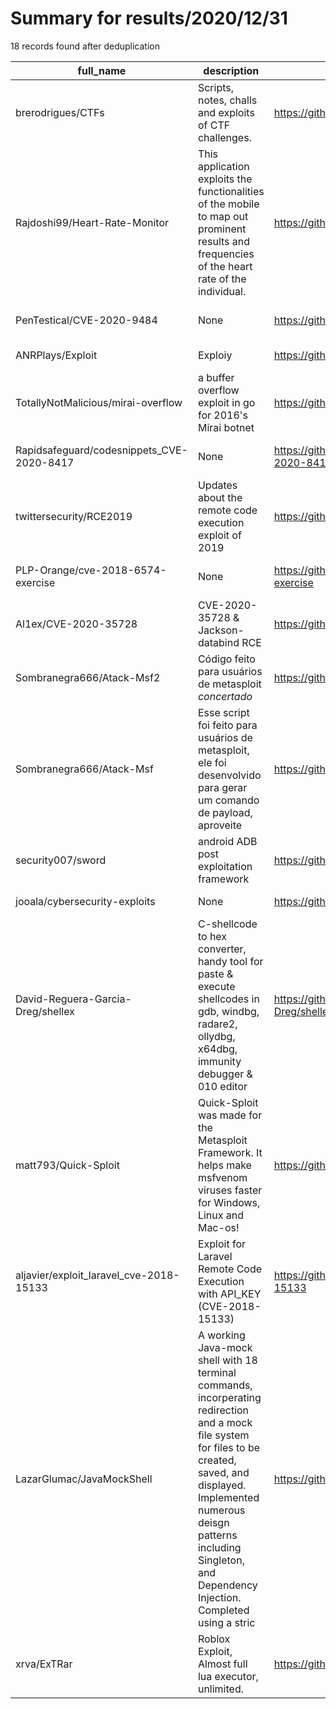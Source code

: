 
# Summary for results/2020/12/31
    
18 records found after deduplication

| full_name | description | html_url | matched_list | matched_count | pushed_at | size | stargazers_count | language | forks_count | vul_ids |
|-------------------------------------------|------------------------------------------------------------------------------------------------------------------------------------------------------------------------------------------------------------------------------------------------------------------|--------------------------------------------------------------|-----------------------------------------------------------------------------|-----------------|---------------------------|--------|--------------------|------------|---------------|--------------------|
| brerodrigues/CTFs | Scripts, notes, challs and exploits of CTF challenges. | https://github.com/brerodrigues/CTFs | ['exploit'] | 1 | 2020-12-31 14:23:45+00:00 | 7487 | 2 | Python | 1 | [] |
| Rajdoshi99/Heart-Rate-Monitor | This application exploits the functionalities of the mobile to map out prominent results and frequencies of the heart rate of the individual. | https://github.com/Rajdoshi99/Heart-Rate-Monitor | ['exploit'] | 1 | 2020-12-31 09:47:09+00:00 | 8 | 1 | | 0 | [] |
| PenTestical/CVE-2020-9484 | None | https://github.com/PenTestical/CVE-2020-9484 | ['cve-2'] | 1 | 2020-12-31 23:45:38+00:00 | 24 | 4 | Shell | 4 | ['CVE-2020-9484'] |
| ANRPlays/Exploit | Exploiy | https://github.com/ANRPlays/Exploit | ['exploit'] | 1 | 2020-12-31 20:49:54+00:00 | 24 | 0 | | 0 | [] |
| TotallyNotMalicious/mirai-overflow | a buffer overflow exploit in go for 2016's Mirai botnet | https://github.com/TotallyNotMalicious/mirai-overflow | ['exploit'] | 1 | 2020-12-31 20:45:22+00:00 | 2 | 0 | Go | 0 | [] |
| Rapidsafeguard/codesnippets_CVE-2020-8417 | None | https://github.com/Rapidsafeguard/codesnippets_CVE-2020-8417 | ['cve-2'] | 1 | 2020-12-31 20:03:59+00:00 | 1 | 0 | HTML | 1 | ['CVE-2020-8417'] |
| twittersecurity/RCE2019 | Updates about the remote code execution exploit of 2019 | https://github.com/twittersecurity/RCE2019 | ['exploit', 'rce', 'remote code execution'] | 3 | 2020-12-31 13:17:41+00:00 | 1 | 0 | nan | 0 | [] |
| PLP-Orange/cve-2018-6574-exercise | None | https://github.com/PLP-Orange/cve-2018-6574-exercise | ['cve-2'] | 1 | 2020-12-31 11:33:10+00:00 | 2 | 0 | Go | 0 | ['CVE-2018-6574'] |
| Al1ex/CVE-2020-35728 | CVE-2020-35728 & Jackson-databind RCE | https://github.com/Al1ex/CVE-2020-35728 | ['cve-2', 'rce'] | 2 | 2020-12-31 01:56:18+00:00 | 938 | 41 | | 6 | ['CVE-2020-35728'] |
| Sombranegra666/Atack-Msf2 | Código feito para usuários de metasploit *concertado* | https://github.com/Sombranegra666/Atack-Msf2 | ['metasploit module OR payload'] | 1 | 2020-12-31 01:06:32+00:00 | 7 | 0 | | 0 | [] |
| Sombranegra666/Atack-Msf | Esse script foi feito para usuários de metasploit, ele foi desenvolvido para gerar um comando de payload, aproveite | https://github.com/Sombranegra666/Atack-Msf | ['metasploit module OR metasploit payload', 'metasploit module OR payload'] | 2 | 2020-12-31 17:46:34+00:00 | 12 | 0 | Python | 0 | [] |
| security007/sword | android ADB post exploitation framework | https://github.com/security007/sword | ['exploit'] | 1 | 2020-12-31 16:44:43+00:00 | 142 | 3 | Python | 2 | [] |
| jooala/cybersecurity-exploits | None | https://github.com/jooala/cybersecurity-exploits | ['exploit'] | 1 | 2020-12-31 00:12:41+00:00 | 28 | 0 | Python | 0 | [] |
| David-Reguera-Garcia-Dreg/shellex | C-shellcode to hex converter, handy tool for paste & execute shellcodes in gdb, windbg, radare2, ollydbg, x64dbg, immunity debugger & 010 editor | https://github.com/David-Reguera-Garcia-Dreg/shellex | ['shellcode'] | 1 | 2020-12-31 05:15:09+00:00 | 24133 | 45 | C | 14 | [] |
| matt793/Quick-Sploit | Quick-Sploit was made for the Metasploit Framework. It helps make msfvenom viruses faster for Windows, Linux and Mac-os! | https://github.com/matt793/Quick-Sploit | ['metasploit module OR payload', 'sploit'] | 2 | 2020-12-31 21:32:13+00:00 | 136 | 0 | Python | 1 | [] |
| aljavier/exploit_laravel_cve-2018-15133 | Exploit for Laravel Remote Code Execution with API_KEY (CVE-2018-15133) | https://github.com/aljavier/exploit_laravel_cve-2018-15133 | ['cve-2', 'exploit', 'remote code execution'] | 3 | 2020-12-31 20:34:30+00:00 | 245 | 26 | Python | 13 | ['CVE-2018-15133'] |
| LazarGlumac/JavaMockShell | A working Java-mock shell with 18 terminal commands, incorperating redirection and a mock file system for files to be created, saved, and displayed. Implemented numerous deisgn patterns including Singleton, and Dependency Injection. Completed using a stric | https://github.com/LazarGlumac/JavaMockShell | ['command injection'] | 1 | 2020-12-31 01:36:57+00:00 | 12267 | 0 | Java | 0 | [] |
| xrva/ExTRar | Roblox Exploit, Almost full lua executor, unlimited. | https://github.com/xrva/ExTRar | ['exploit'] | 1 | 2020-12-31 22:31:00+00:00 | 2 | 0 | | 0 | [] |
